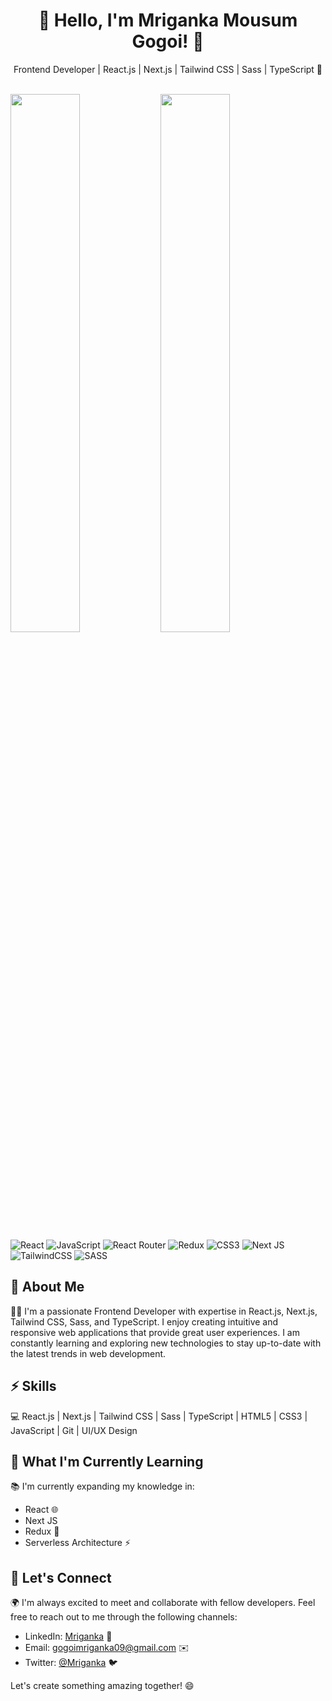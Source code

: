 <div align="center">
  <h1>👋 Hello, I'm Mriganka Mousum Gogoi! 🚀</h1>
  <p>Frontend Developer | React.js | Next.js | Tailwind CSS | Sass | TypeScript 🌈</p>

</div>

<br>
  <img align="left" width="47%" src="https://github-readme-stats.vercel.app/api?username=Mriganka5137&show_icons=true&theme=radical" />
  <img align="left" width="47%" src="https://github-readme-stats.vercel.app/api/top-langs/?username=Mriganka5137&layout=compact" />

<br>

![React](https://img.shields.io/badge/react-%2320232a.svg?style=for-the-badge&logo=react&logoColor=%2361DAFB)
![JavaScript](https://img.shields.io/badge/javascript-%23323330.svg?style=for-the-badge&logo=javascript&logoColor=%23F7DF1E)
![React Router](https://img.shields.io/badge/React_Router-CA4245?style=for-the-badge&logo=react-router&logoColor=white)
![Redux](https://img.shields.io/badge/redux-%23593d88.svg?style=for-the-badge&logo=redux&logoColor=white)
![CSS3](https://img.shields.io/badge/css3-%231572B6.svg?style=for-the-badge&logo=css3&logoColor=white)
![Next JS](https://img.shields.io/badge/Next-black?style=for-the-badge&logo=next.js&logoColor=white)
![TailwindCSS](https://img.shields.io/badge/tailwindcss-%2338B2AC.svg?style=for-the-badge&logo=tailwind-css&logoColor=white)
![SASS](https://img.shields.io/badge/SASS-hotpink.svg?style=for-the-badge&logo=SASS&logoColor=white)
<br>



## 📖 About Me

👨‍💻 I'm a passionate Frontend Developer with expertise in React.js, Next.js, Tailwind CSS, Sass, and TypeScript. I enjoy creating intuitive and responsive web applications that provide great user experiences. I am constantly learning and exploring new technologies to stay up-to-date with the latest trends in web development.

## ⚡️ Skills

💻 React.js | Next.js | Tailwind CSS | Sass | TypeScript | HTML5 | CSS3 | JavaScript | Git | UI/UX Design

## 🌱 What I'm Currently Learning

📚 I'm currently expanding my knowledge in:

- React 🌐
- Next JS
- Redux 🔄
- Serverless Architecture ⚡️


## 🤝 Let's Connect

🌍 I'm always excited to meet and collaborate with fellow developers. Feel free to reach out to me through the following channels:

- LinkedIn: [Mriganka](https://www.linkedin.com/in/mriganka-gogoi/) 💼
- Email: gogoimriganka09@gmail.com ✉️
- Twitter: [@Mriganka](https://twitter.com/_Mriganka_) 🐦

Let's create something amazing together! 😄
